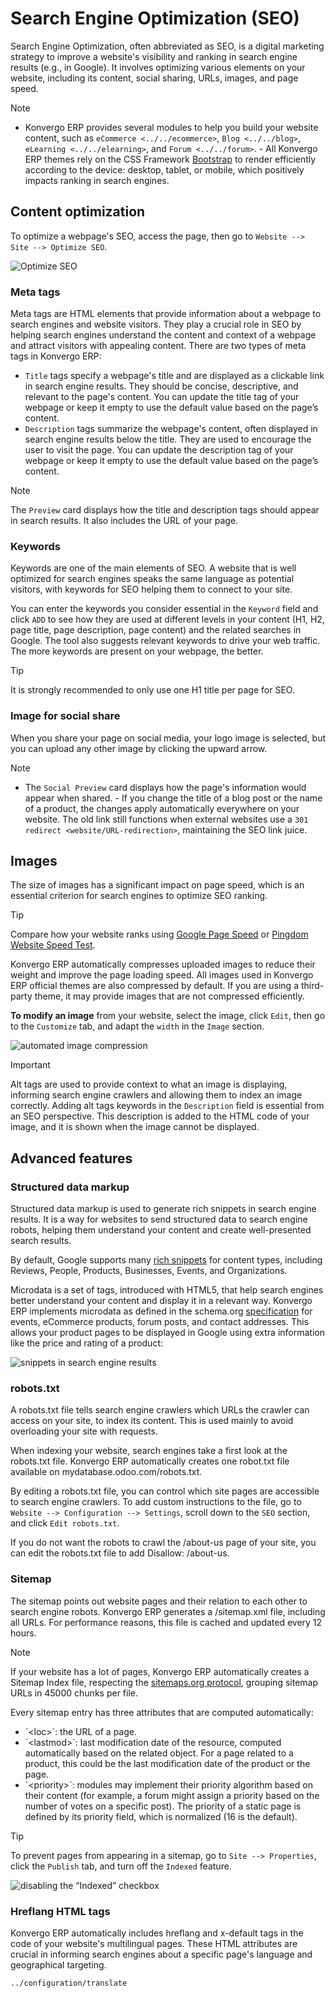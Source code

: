 # Search Engine Optimization (SEO)

Search Engine Optimization, often abbreviated as SEO, is a digital
marketing strategy to improve a website's visibility and ranking in
search engine results (e.g., in Google). It involves optimizing various
elements on your website, including its content, social sharing, URLs,
images, and page speed.

> [!NOTE]
> - Konvergo ERP provides several modules to help you build your website
> content, such as `eCommerce <../../ecommerce>`, `Blog <../../blog>`,
> `eLearning
> <../../elearning>`, and `Forum <../../forum>`. - All Konvergo ERP themes rely
> on the CSS Framework [Bootstrap](https://getbootstrap.com/) to render
> efficiently according to the device: desktop, tablet, or mobile, which
> positively impacts ranking in search engines.

## Content optimization

To optimize a webpage's SEO, access the page, then go to
`Website --> Site -->
Optimize SEO`.

![Optimize SEO](seo/optimize-seo.png)

### Meta tags

Meta tags are HTML elements that provide information about a webpage to
search engines and website visitors. They play a crucial role in SEO by
helping search engines understand the content and context of a webpage
and attract visitors with appealing content. There are two types of meta
tags in Konvergo ERP:

- `Title` tags specify a webpage's title and are displayed as a
  clickable link in search engine results. They should be concise,
  descriptive, and relevant to the page's content. You can update the
  title tag of your webpage or keep it empty to use the default value
  based on the page’s content.
- `Description` tags summarize the webpage's content, often displayed in
  search engine results below the title. They are used to encourage the
  user to visit the page. You can update the description tag of your
  webpage or keep it empty to use the default value based on the page’s
  content.

> [!NOTE]
> The `Preview` card displays how the title and description tags should
> appear in search results. It also includes the URL of your page.

### Keywords

Keywords are one of the main elements of SEO. A website that is well
optimized for search engines speaks the same language as potential
visitors, with keywords for SEO helping them to connect to your site.

You can enter the keywords you consider essential in the `Keyword` field
and click `ADD` to see how they are used at different levels in your
content (H1, H2, page title, page description, page content) and the
related searches in Google. The tool also suggests relevant keywords to
drive your web traffic. The more keywords are present on your webpage,
the better.

> [!TIP]
> It is strongly recommended to only use one H1 title per page for SEO.

### Image for social share

When you share your page on social media, your logo image is selected,
but you can upload any other image by clicking the upward arrow.

> [!NOTE]
> - The `Social Preview` card displays how the page's information would
> appear when shared. - If you change the title of a blog post or the
> name of a product, the changes apply automatically everywhere on your
> website. The old link still functions when external websites use a
> `301 redirect <website/URL-redirection>`, maintaining the SEO link
> juice.

## Images

The size of images has a significant impact on page speed, which is an
essential criterion for search engines to optimize SEO ranking.

> [!TIP]
> Compare how your website ranks using [Google Page
> Speed](https://pagespeed.web.dev/?utm_source=psi&utm_medium=redirect)
> or [Pingdom Website Speed Test](https://tools.pingdom.com/).

Konvergo ERP automatically compresses uploaded images to reduce their weight and
improve the page loading speed. All images used in Konvergo ERP official themes
are also compressed by default. If you are using a third-party theme, it
may provide images that are not compressed efficiently.

**To modify an image** from your website, select the image, click
`Edit`, then go to the `Customize` tab, and adapt the `width` in the
`Image` section.

![automated image compression](seo/image-width.png)

> [!IMPORTANT]
> Alt tags are used to provide context to what an image is displaying,
> informing search engine crawlers and allowing them to index an image
> correctly. Adding alt tags keywords in the `Description` field is
> essential from an SEO perspective. This description is added to the
> HTML code of your image, and it is shown when the image cannot be
> displayed.

## Advanced features

### Structured data markup

Structured data markup is used to generate rich snippets in search
engine results. It is a way for websites to send structured data to
search engine robots, helping them understand your content and create
well-presented search results.

By default, Google supports many [rich
snippets](https://developers.google.com/search/blog/2009/05/introducing-rich-snippets)
for content types, including Reviews, People, Products, Businesses,
Events, and Organizations.

Microdata is a set of tags, introduced with HTML5, that help search
engines better understand your content and display it in a relevant way.
Konvergo ERP implements microdata as defined in the schema.org
[specification](https://schema.org/docs/gs.html) for events, eCommerce
products, forum posts, and contact addresses. This allows your product
pages to be displayed in Google using extra information like the price
and rating of a product:

![snippets in search engine results](seo/data-markup.png)

### robots.txt

A robots.txt file tells search engine crawlers which URLs the crawler
can access on your site, to index its content. This is used mainly to
avoid overloading your site with requests.

When indexing your website, search engines take a first look at the
robots.txt file. Konvergo ERP automatically creates one robot.txt file available
on <span class="title-ref">mydatabase.odoo.com/robots.txt</span>.

By editing a robots.txt file, you can control which site pages are
accessible to search engine crawlers. To add custom instructions to the
file, go to `Website --> Configuration
--> Settings`, scroll down to the `SEO` section, and click
`Edit robots.txt`.

<div class="example">

If you do not want the robots to crawl the
<span class="title-ref">/about-us</span> page of your site, you can edit
the robots.txt file to add <span class="title-ref">Disallow:
/about-us</span>.

</div>

### Sitemap

The sitemap points out website pages and their relation to each other to
search engine robots. Konvergo ERP generates a
<span class="title-ref">/sitemap.xml</span> file, including all URLs.
For performance reasons, this file is cached and updated every 12 hours.

> [!NOTE]
> If your website has a lot of pages, Konvergo ERP automatically creates a
> Sitemap Index file, respecting the [sitemaps.org
> protocol](http://www.sitemaps.org/protocol.html), grouping sitemap
> URLs in 45000 chunks per file.

Every sitemap entry has three attributes that are computed
automatically:

- \`\<loc\>\`: the URL of a page.
- \`\<lastmod\>\`: last modification date of the resource, computed
  automatically based on the related object. For a page related to a
  product, this could be the last modification date of the product or
  the page.
- \`\<priority\>\`: modules may implement their priority algorithm based
  on their content (for example, a forum might assign a priority based
  on the number of votes on a specific post). The priority of a static
  page is defined by its priority field, which is normalized (16 is the
  default).

> [!TIP]
> To prevent pages from appearing in a sitemap, go to
> `Site --> Properties`, click the `Publish` tab, and turn off the
> `Indexed` feature.
>
> ![disabling the “Indexed” checkbox](seo/page-properties.png)

### Hreflang HTML tags

Konvergo ERP automatically includes <span class="title-ref">hreflang</span> and
<span class="title-ref">x-default</span> tags in the code of your
website's multilingual pages. These HTML attributes are crucial in
informing search engines about a specific page's language and
geographical targeting.

<div class="seealso">

`../configuration/translate`

</div>
